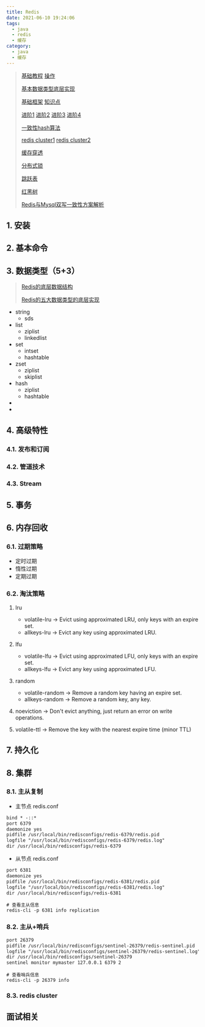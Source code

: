 ```yaml
---
title: Redis
date: 2021-06-10 19:24:06
tags:
  - java
  - redis
  - 缓存
category:
  - java
  - 缓存
---
```


> [基础教程](https://www.runoob.com/redis/redis-stream.html) [操作](https://www.processon.com/view/60d18761e0b34d05006ca1b5?fromnew=1#map)
>
> [基本数据类型底层实现](https://www.cnblogs.com/MouseDong/p/11134039.html)
>
> [基础框架](https://www.processon.com/view/6059480e07912927bd732d1c#map) [知识点](https://www.processon.com/view/5ea7a58807912948b0e1aa2f?fromnew=1#map)
>
> [进阶1](https://www.processon.com/view/6007f102e0b34d45d1658090?fromnew=1#map) [进阶2](https://www.processon.com/view/6083e8b97d9c0811840540ec?fromnew=1#map) [进阶3](https://www.processon.com/view/5ea7a58807912948b0e1aa2f?fromnew=1#map) [进阶4](https://www.processon.com/view/5edc94b6f346fb1712e5b34a?fromnew=1#map)
>
> [一致性hash算法](https://blog.csdn.net/wuxiaolongah/article/details/107327803)
>
> [redis cluster1](https://www.jianshu.com/p/ab9aaae8b7e8) [redis cluster2](https://www.cnblogs.com/xuwc/p/8900717.html)
>
> [缓存穿透](https://blog.csdn.net/wuxiaolongah/article/details/106968601)
>
> [分布式锁](https://blog.csdn.net/wuxiaolongah/article/details/107006954)
>
> [跳跃表](https://www.cnblogs.com/MouseDong/p/11276198.html)
>
> [红黑树](https://www.cnblogs.com/MouseDong/p/11276211.html)
>
> [Redis与Mysql双写一致性方案解析](https://www.cnblogs.com/liuqingzheng/p/11080680.html)

## 1. 安装

## 2. 基本命令

## 3. 数据类型（5+3）

> [Redis的底层数据结构](https://www.cnblogs.com/MouseDong/p/11133941.html)
>
> [Redis的五大数据类型的底层实现](https://www.cnblogs.com/MouseDong/p/11134039.html)

- string
  - sds
- list
  - ziplist
  - linkedlist
- set
  - intset
  - hashtable
- zset
  - ziplist
  - skiplist
- hash
  - ziplist
  - hashtable
- 
- 

## 4. 高级特性

### 4.1. 发布和订阅

### 4.2. 管道技术

### 4.3. Stream

## 5. 事务

## 6. 内存回收

### 6.1. 过期策略

- 定时过期
- 惰性过期
- 定期过期

### 6.2. 淘汰策略

1. lru

   - volatile-lru -> Evict using approximated LRU, only keys with an expire set.
   - allkeys-lru -> Evict any key using approximated LRU.
2. lfu

   - volatile-lfu -> Evict using approximated LFU, only keys with an expire set.
   - allkeys-lfu -> Evict any key using approximated LFU.
3. random

   - volatile-random -> Remove a random key having an expire set.
   - allkeys-random -> Remove a random key, any key.
4. noeviction -> Don't evict anything, just return an error on write operations.
5. volatile-ttl -> Remove the key with the nearest expire time (minor TTL)

## 7. 持久化



## 8. 集群

### 8.1. 主从复制

- 主节点 redis.conf

```xml
bind * -::*
port 6379
daemonize yes
pidfile /usr/local/bin/redisconfigs/redis-6379/redis.pid
logfile "/usr/local/bin/redisconfigs/redis-6379/redis.log"
dir /usr/local/bin/redisconfigs/redis-6379
```

- 从节点  redis.conf

```xml
port 6381
daemonize yes
pidfile /usr/local/bin/redisconfigs/redis-6381/redis.pid
logfile "/usr/local/bin/redisconfigs/redis-6381/redis.log"
dir /usr/local/bin/redisconfigs/redis-6381
```

```
# 查看主从信息
redis-cli -p 6381 info replication
```



### 8.2. 主从+哨兵

```xml
port 26379
pidfile /usr/local/bin/redisconfigs/sentinel-26379/redis-sentinel.pid
logfile "/usr/local/bin/redisconfigs/sentinel-26379/redis-sentinel.log"
dir /usr/local/bin/redisconfigs/sentinel-26379
sentinel monitor mymaster 127.0.0.1 6379 2
```

```
# 查看哨兵信息
redis-cli -p 26379 info
```



### 8.3. redis cluster



## 面试相关

